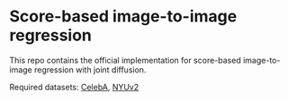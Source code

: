 # Score-based image-to-image regression

This repo contains the official implementation for score-based image-to-image regression with joint diffusion. 

Required datasets: [CelebA](https://mmlab.ie.cuhk.edu.hk/projects/CelebA.html), [NYUv2](https://cs.nyu.edu/~silberman/datasets/nyu_depth_v2.html)
